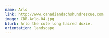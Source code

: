 ```yaml
---
name: Arlo
link: http://www.canadiandachshundrescue.com
image: CDR-Arlo-04.jpg
blurb: Arlo the cute long haired doxie.
orientation: landscape
---
```

